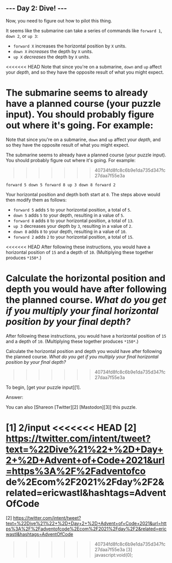 
## --- Day 2: Dive! ---

Now, you need to figure out how to pilot this thing.

It seems like the submarine can take a series of commands like `forward 1`, `down 2`, or `up 3`:

* `forward X` increases the horizontal position by `X` units.
* `down X` *increases* the depth by `X` units.
* `up X` *decreases* the depth by `X` units.

<<<<<<< HEAD
Note that since you're on a submarine, `down` and `up` affect your *depth*, and so they have the opposite result of
what you might expect.

The submarine seems to already have a planned course (your puzzle input). You should probably figure out where it's
going. For example:
=======
Note that since you're on a submarine, `down` and `up` affect your *depth*, and so they have the opposite result of what you might expect.

The submarine seems to already have a planned course (your puzzle input). You should probably figure out where it's going. For example:
>>>>>>> 40734fd8fc8c6b9e1da735d347fc27daa7f55e3a

`forward 5
down 5
forward 8
up 3
down 8
forward 2
`

Your horizontal position and depth both start at `0`. The steps above would then modify them as follows:

* `forward 5` adds `5` to your horizontal position, a total of `5`.
* `down 5` adds `5` to your depth, resulting in a value of `5`.
* `forward 8` adds `8` to your horizontal position, a total of `13`.
* `up 3` decreases your depth by `3`, resulting in a value of `2`.
* `down 8` adds `8` to your depth, resulting in a value of `10`.
* `forward 2` adds `2` to your horizontal position, a total of `15`.

<<<<<<< HEAD
After following these instructions, you would have a horizontal position of `15` and a depth of `10`. (Multiplying
these together produces `*150*`.)

Calculate the horizontal position and depth you would have after following the planned course. *What do you get if you
multiply your final horizontal position by your final depth?*
=======
After following these instructions, you would have a horizontal position of `15` and a depth of `10`. (Multiplying these together produces `*150*`.)

Calculate the horizontal position and depth you would have after following the planned course. *What do you get if you multiply your final horizontal position by your final depth?*
>>>>>>> 40734fd8fc8c6b9e1da735d347fc27daa7f55e3a

To begin, [get your puzzle input][1].

Answer:

You can also [Shareon [Twitter][2] [Mastodon][3]] this puzzle.

[1] 2/input
<<<<<<< HEAD
[2] https://twitter.com/intent/tweet?text=%22Dive%21%22+%2D+Day+2+%2D+Advent+of+Code+2021&url=https%3A%2F%2Fadventofco
de%2Ecom%2F2021%2Fday%2F2&related=ericwastl&hashtags=AdventOfCode
=======
[2] https://twitter.com/intent/tweet?text=%22Dive%21%22+%2D+Day+2+%2D+Advent+of+Code+2021&url=https%3A%2F%2Fadventofcode%2Ecom%2F2021%2Fday%2F2&related=ericwastl&hashtags=AdventOfCode
>>>>>>> 40734fd8fc8c6b9e1da735d347fc27daa7f55e3a
[3] javascript:void(0);

